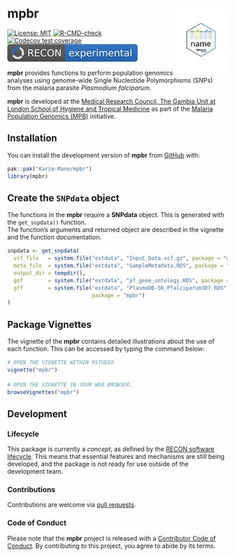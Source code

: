 
<!-- README.md is generated from README.Rmd. Please edit that file. -->
<!-- The code to render this README is stored in .github/workflows/render-readme.yaml -->
<!-- Variables marked with double curly braces will be transformed beforehand: -->
<!-- `packagename` is extracted from the DESCRIPTION file -->
<!-- `gh_repo` is extracted via a special environment variable in GitHub Actions -->

# mpbr <img src="man/figures/logo.svg" align="right" width="120" />

<!-- badges: start -->

[![License:
MIT](https://img.shields.io/badge/License-MIT-yellow.svg)](https://opensource.org/license/mit/)
[![R-CMD-check](https://github.com/Karim-Mane/mpbr/actions/workflows/R-CMD-check.yaml/badge.svg)](https://github.com/Karim-Mane/mpbr/actions/workflows/R-CMD-check.yaml)
[![Codecov test
coverage](https://codecov.io/gh/Karim-Mane/mpbr/branch/main/graph/badge.svg)](https://app.codecov.io/gh/Karim-Mane/mpbr?branch=main)
[![lifecycle-concept](https://raw.githubusercontent.com/reconverse/reconverse.github.io/master/images/badge-experimental.svg)](https://www.reconverse.org/lifecycle.html#concept)
<!-- badges: end -->

**mpbr** provides functions to perform population genomics analyses
using genome-wide Single Nucleotide Polymorphisms (SNPs) from the
malaria parasite *Plasmodium falciparum*.

<!-- This sentence is optional and can be removed -->

**mpbr** is developed at the [Medical Research Council, The Gambia Unit
at London School of Hygiene and Tropical
Medicine](https://www.lshtm.ac.uk/research/units/mrc-gambia) as part of
the [Malaria Population Genomics
(MPB)](https://data.org/initiatives/epiverse/) initiative.

## Installation

You can install the development version of **mpbr** from
[GitHub](https://github.com/) with:

``` r
pak::pak("Karim-Mane/mpbr")
library(mpbr)
```

## Create the `SNPdata` object

The functions in the **mpbr** require a **SNPdata** object. This is
generated with the `get_snpdata()` function.  
The function’s arguments and returned object are described in the
vignette and the function documentation.

``` r
snpdata <- get_snpdata(
  vcf_file   = system.file("extdata", "Input_Data.vcf.gz", package = "mpbr"), 
  meta_file  = system.file("extdata", "SampleMetadata.RDS", package = "mpbr"), 
  output_dir = tempdir(), 
  gof        = system.file("extdata", "pf_gene_ontology.RDS", package = "mpbr"), 
  gff        = system.file("extdata", "PlasmoDB-56_Pfalciparum3D7.RDS",
                           package = "mpbr")
)
```

## Package Vignettes

The vignette of the **mpbr** contains detailed illustrations about the
use of each function. This can be accessed by typing the command below:

``` r
# OPEN THE VIGNETTE WITHIN RSTUDIO
vignette("mpbr")

# OPEN THE VIGNETTE IN YOUR WEB BROWSER.
browseVignettes("mpbr")
```

## Development

### Lifecycle

This package is currently a *concept*, as defined by the [RECON software
lifecycle](https://www.reconverse.org/lifecycle.html). This means that
essential features and mechanisms are still being developed, and the
package is not ready for use outside of the development team.

### Contributions

Contributions are welcome via [pull
requests](https://github.com/Karim-Mane/mpbr/pulls).

### Code of Conduct

Please note that the **mpbr** project is released with a [Contributor
Code of
Conduct](https://github.com/epiverse-trace/.github/blob/main/CODE_OF_CONDUCT.md).
By contributing to this project, you agree to abide by its terms.
